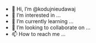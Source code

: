 - 👋 Hi, I’m @kodujnieudawaj
- 👀 I’m interested in ...
- 🌱 I’m currently learning ...
- 💞️ I’m looking to collaborate on ...
- 📫 How to reach me ...

